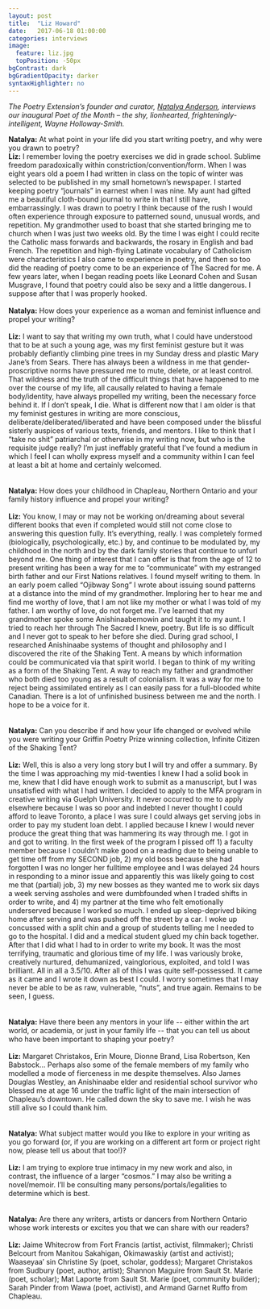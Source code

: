 ```yaml
---
layout: post
title:  "Liz Howard"
date:   2017-06-18 01:00:00
categories: interviews
image:
  feature: liz.jpg
  topPosition: -50px
bgContrast: dark
bgGradientOpacity: darker
syntaxHighlighter: no
---
```


<em>The Poetry Extension’s founder and curator, [Natalya Anderson](http://www.natalyaanderson.com), interviews our inaugural Poet of the Month – the shy, lionhearted, frighteningly-intelligent, Wayne Holloway-Smith.</em>

<strong>Natalya:</strong> At what point in your life did you start writing poetry, and why were you drawn to poetry?
<br/>
<strong>Liz:</strong> I remember loving the poetry exercises we did in grade school. Sublime freedom paradoxically within constriction/convention/form. When I was eight years old a poem I had written in class on the topic of winter was selected to be published in my small hometown’s newspaper. I started keeping poetry “journals” in earnest when I was nine. My aunt had gifted me a beautiful cloth-bound journal to write in that I still have, embarrassingly. I was drawn to poetry I think because of the rush I would often experience through exposure to patterned sound, unusual words, and repetition. My grandmother used to boast that she started bringing me to church when I was just two weeks old. By the time I was eight I could recite the Catholic mass forwards and backwards, the rosary in English and bad French. The repetition and high-flying Latinate vocabulary of Catholicism were characteristics I also came to experience in poetry, and then so too did the reading of poetry come to be an experience of The Sacred for me. A few years later, when I began reading poets like Leonard Cohen and Susan Musgrave, I found that poetry could also be sexy and a little dangerous. I suppose after that I was properly hooked.
<br/><br/>
<strong>Natalya:</strong> How does your experience as a woman and feminist influence and propel your writing?
<br/><br/>
<strong>Liz:</strong> I want to say that writing my own truth, what I could have understood that to be at such a young age, was my first feminist gesture but it was probably defiantly climbing pine trees in my Sunday dress and plastic Mary Jane’s from Sears. There has always been a wildness in me that gender-proscriptive norms have pressured me to mute, delete, or at least control. That wildness and the truth of the difficult things that have happened to me over the course of my life, all causally related to having a female body/identity, have always propelled my writing, been the necessary force behind it. If I don’t speak, I die. What is different now that I am older is that my feminist gestures in writing are more conscious, deliberate/deliberated/liberated and have been composed under the blissful sisterly auspices of various texts, friends, and mentors. I like to think that I “take no shit” patriarchal or otherwise in my writing now, but who is the requisite judge really? I’m just ineffably grateful that I’ve found a medium in which I feel I can wholly express myself and a community within I can feel at least a bit at home and certainly welcomed.
<br/><br/><br/>
<strong>Natalya:</strong> How does your childhood in Chapleau, Northern Ontario and your family history influence and propel your writing?
<br/><br/>
<strong>Liz:</strong> You know, I may or may not be working on/dreaming about several different books that even if completed would still not come close to answering this question fully. It’s everything, really. I was completely formed (biologically, psychologically, etc.) by, and continue to be modulated by, my childhood in the north and by the dark family stories that continue to unfurl beyond me. One thing of interest that I can offer is that from the age of 12 to present writing has been a way for me to “communicate” with my estranged birth father and our First Nations relatives. I found myself writing to them. In an early poem called “Ojibway Song” I wrote about issuing sound patterns at a distance into the mind of my grandmother. Imploring her to hear me and find me worthy of love, that I am not like my mother or what I was told of my father. I am worthy of love, do not forget me. I’ve learned that my grandmother spoke some Anishinaabemowin and taught it to my aunt. I tried to reach her through The Sacred I knew, poetry. But life is so difficult and I never got to speak to her before she died.
During grad school, I researched Anishinaabe systems of thought and philosophy and I discovered the rite of the Shaking Tent. A means by which information could be communicated via that spirit world. I began to think of my writing as a form of the Shaking Tent. A way to reach my father and grandmother who both died too young as a result of colonialism. It was a way for me to reject being assimilated entirely as I can easily pass for a full-blooded white Canadian. There is a lot of unfinished business between me and the north. I hope to be a voice for it.
<br/><br/><br/>
<strong>Natalya:</strong> Can you describe if and how your life changed or evolved while you were writing your Griffin Poetry Prize winning collection, Infinite Citizen of the Shaking Tent?
<br/><br/>
<strong>Liz:</strong> Well, this is also a very long story but I will try and offer a summary. By the time I was approaching my mid-twenties I knew I had a solid book in me, knew that I did have enough work to submit as a manuscript, but I was unsatisfied with what I had written. I decided to apply to the MFA program in creative writing via Guelph University. It never occurred to me to apply elsewhere because I was so poor and indebted I never thought I could afford to leave Toronto, a place I was sure I could always get serving jobs in order to pay my student loan debt. I applied because I knew I would never produce the great thing that was hammering its way through me. I got in and got to writing. In the first week of the program I pissed off 1) a faculty member because I couldn’t make good on a reading due to being unable to get time off from my SECOND job, 2) my old boss because she had forgotten I was no longer her fulltime employee and I was delayed 24 hours in responding to a minor issue and apparently this was likely going to cost me that (partial) job, 3) my new bosses as they wanted me to work six days a week serving assholes and were dumbfounded when I traded shifts in order to write, and 4) my partner at the time who felt emotionally underserved because I worked so much. I ended up sleep-deprived biking home after serving and was pushed off the street by a car. I woke up concussed with a split chin and a group of students telling me I needed to go to the hospital. I did and a medical student glued my chin back together. After that I did what I had to in order to write my book. It was the most terrifying, traumatic and glorious time of my life. I was variously broke, creatively nurtured, dehumanized, vainglorious, exploited, and told I was brilliant. All in all a 3.5/10.
After all of this I was quite self-possessed. It came as it came and I wrote it down as best I could. I worry sometimes that I may never be able to be as raw, vulnerable, “nuts”, and true again. Remains to be seen, I guess.
<br/><br/><br/>
<strong>Natalya:</strong> Have there been any mentors in your life -- either within the art world, or academia, or just in your family life -- that you can tell us about who have been important to shaping your poetry?
<br/><br/>
<strong>Liz:</strong> Margaret Christakos, Erin Moure, Dionne Brand, Lisa Robertson, Ken Babstock… Perhaps also some of the female members of my family who modelled a mode of fierceness in me despite themselves. Also James Douglas Westley, an Anishinaabe elder and residential school survivor who blessed me at age 16 under the traffic light of the main intersection of Chapleau’s downtown. He called down the sky to save me. I wish he was still alive so I could thank him.
<br/><br/><br/>
<strong>Natalya:</strong> What subject matter would you like to explore in your writing as you go forward (or, if you are working on a different art form or project right now, please tell us about that too!)?
<br/><br/>
<strong>Liz:</strong> I am trying to explore true intimacy in my new work and also, in contrast, the influence of a larger “cosmos.” I may also be writing a novel/memoir. I’ll be consulting many persons/portals/legalities to determine which is best.
<br/><br/><br/>
<strong>Natalya:</strong>  Are there any writers, artists or dancers from Northern Ontario whose work interests or excites you that we can share with our readers?
<br/><br/>
<strong>Liz:</strong> Jaime Whitecrow from Fort Francis (artist, activist, filmmaker); Christi Belcourt from Manitou Sakahigan, Okimawaskiy (artist and activist); Waaseyaa’ sin Christine Sy (poet, scholar, goddess); Margaret Christakos from Sudbury (poet, author, artist); Shannon Maguire from Sault St. Marie (poet, scholar); Mat Laporte from Sault St. Marie (poet, community builder); Sarah Pinder from Wawa (poet, activist), and Armand Garnet Ruffo from Chapleau.